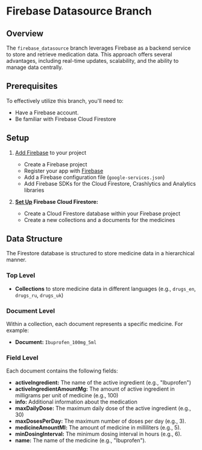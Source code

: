 # Firebase Datasource Branch

## Overview

The `firebase_datasource` branch leverages Firebase as a backend service to store and retrieve medication data. This approach offers several advantages, including real-time updates, scalability, and the ability to manage data centrally.

## Prerequisites

To effectively utilize this branch, you'll need to:

- Have a Firebase account.
- Be familiar with Firebase Cloud Firestore 

## Setup

1. [Add Firebase](https://firebase.google.com/docs/android/setup) to your project
	- Create a Firebase project
	- Register your app with [Firebase](https://console.firebase.google.com/)
	- Add a Firebase configuration file (`google-services.json`) 
	- Add Firebase SDKs for the Cloud Firestore, Crashlytics and Analytics libraries

1. **[Set Up](https://firebase.google.com/docs/firestore/quickstart#android) Firebase Cloud Firestore:**
    
    - Create a Cloud Firestore database within your Firebase project
    - Create a new collections and a documents for the medicines

## Data Structure

The Firestore database is structured to store medicine data in a hierarchical manner.

### Top Level

- **Collections** to store medicine data in different languages (e.g., `drugs_en`, `drugs_ru`, `drugs_uk`)

### Document Level

Within a collection, each document represents a specific medicine. For example:

- **Document:** `Ibuprofen_100mg_5ml`

### Field Level

Each document contains the following fields:

- **activeIngredient:** The name of the active ingredient (e.g., "Ibuprofen")
- **activeIngredientAmountMg:** The amount of active ingredient in milligrams per unit of medicine (e.g., 100)
- **info:** Additional information about the medication
- **maxDailyDose:** The maximum daily dose of the active ingredient (e.g., 30)
- **maxDosesPerDay:** The maximum number of doses per day (e.g., 3).
- **medicineAmountMl:** The amount of medicine in milliliters (e.g., 5).
- **minDosingInterval:** The minimum dosing interval in hours (e.g., 6).
- **name:** The name of the medicine (e.g., "Ibuprofen").
